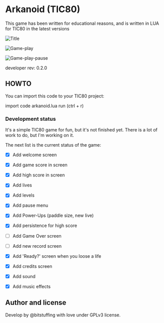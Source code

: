 # Arkanoid (TIC80) 

This game has been written for educational reasons, 
and is written in LUA for TIC80 in the latest versions 

![Title](https://i.ibb.co/P1FHs9P/Captura-desde-2023-03-31-18-24-18.png)

![Game-play](https://i.ibb.co/6W56dds/Captura-desde-2023-03-31-18-24-10.png)

![Game-play-pause](https://i.ibb.co/r2KBhK2/Captura-desde-2023-04-01-12-58-51.png)

developer rev: 0.2.0

## HOWTO

You can import this code to your TIC80 project:

import code arkanoid.lua
run (ctrl + r)

### Development status

It's a simple TIC80 game for fun, but it's not finished yet. There is a lot of work to do, but I'm working on it.

The next list is the current status of the game:

- [x] Add welcome screen
- [x] Add game score in screen
- [x] Add high score in screen
- [x] Add lives
- [x] Add levels
- [x] Add pause menu
- [x] Add Power-Ups (paddle size, new live)
- [x] Add persistence for high score
- [ ] Add Game Over screen
- [ ] Add new record screen
- [X] Add 'Ready?' screen when you loose a life
- [X] Add credits screen
- [X] Add sound
- [X] Add music effects 


## Author and license 

Develop by @bitstuffing with love under GPLv3 license.

